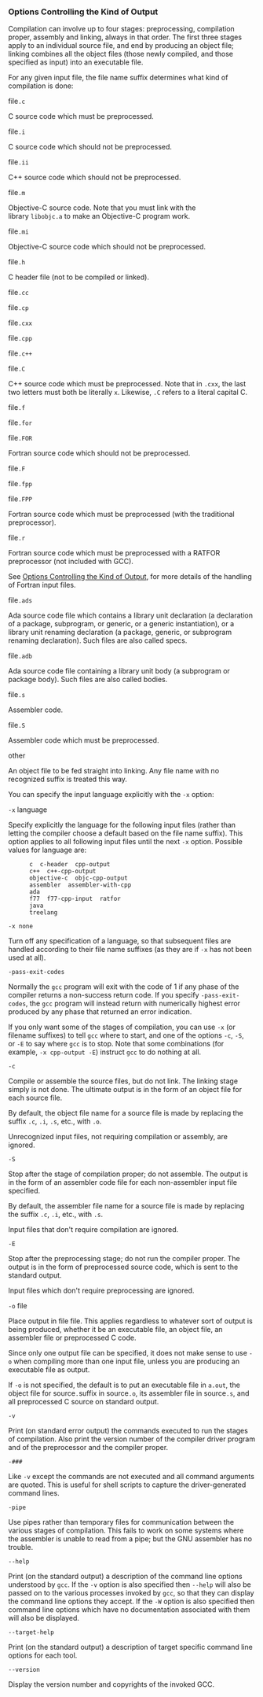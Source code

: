 ### Options Controlling the Kind of Output

Compilation can involve up to four stages: preprocessing, compilation proper, assembly and linking, always in that order. The first three stages apply to an individual source file, and end by producing an object file; linking combines all the object files (those newly compiled, and those specified as input) into an executable file.

For any given input file, the file name suffix determines what kind of compilation is done:

file`.c`

C source code which must be preprocessed.  

file`.i`

C source code which should not be preprocessed.  

file`.ii`

C++ source code which should not be preprocessed.  

file`.m`

Objective-C source code. Note that you must link with the library `libobjc.a` to make an Objective-C program work.  

file`.mi`

Objective-C source code which should not be preprocessed.  

file`.h`

C header file (not to be compiled or linked).  

file`.cc`

file`.cp`

file`.cxx`

file`.cpp`

file`.c++`

file`.C`

C++ source code which must be preprocessed. Note that in `.cxx`, the last two letters must both be literally `x`. Likewise, `.C` refers to a literal capital C.  

file`.f`

file`.for`

file`.FOR`

Fortran source code which should not be preprocessed.  

file`.F`

file`.fpp`

file`.FPP`

Fortran source code which must be preprocessed (with the traditional preprocessor).  

file`.r`

Fortran source code which must be preprocessed with a RATFOR preprocessor (not included with GCC).

See [Options Controlling the Kind of Output](https://gcc.gnu.org/onlinedocs/gcc-3.3.2/g77/Overall-Options.html#Overall%20Options), for more details of the handling of Fortran input files.  

file`.ads`

Ada source code file which contains a library unit declaration (a declaration of a package, subprogram, or generic, or a generic instantiation), or a library unit renaming declaration (a package, generic, or subprogram renaming declaration). Such files are also called specs.

file`.adb`

Ada source code file containing a library unit body (a subprogram or package body). Such files are also called bodies.  

file`.s`

Assembler code.  

file`.S`

Assembler code which must be preprocessed.  

other

An object file to be fed straight into linking. Any file name with no recognized suffix is treated this way.

You can specify the input language explicitly with the `-x` option:

`-x` language

Specify explicitly the language for the following input files (rather than letting the compiler choose a default based on the file name suffix). This option applies to all following input files until the next `-x` option. Possible values for language are:

          c  c-header  cpp-output
          c++  c++-cpp-output
          objective-c  objc-cpp-output
          assembler  assembler-with-cpp
          ada
          f77  f77-cpp-input  ratfor
          java
          treelang
          

  

`-x none`

Turn off any specification of a language, so that subsequent files are handled according to their file name suffixes (as they are if `-x` has not been used at all).  

`-pass-exit-codes`

Normally the `gcc` program will exit with the code of 1 if any phase of the compiler returns a non-success return code. If you specify `-pass-exit-codes`, the `gcc` program will instead return with numerically highest error produced by any phase that returned an error indication.

If you only want some of the stages of compilation, you can use `-x` (or filename suffixes) to tell `gcc` where to start, and one of the options `-c`, `-S`, or `-E` to say where `gcc` is to stop. Note that some combinations (for example, `-x cpp-output -E`) instruct `gcc` to do nothing at all.

`-c`

Compile or assemble the source files, but do not link. The linking stage simply is not done. The ultimate output is in the form of an object file for each source file.

By default, the object file name for a source file is made by replacing the suffix `.c`, `.i`, `.s`, etc., with `.o`.

Unrecognized input files, not requiring compilation or assembly, are ignored.  

`-S`

Stop after the stage of compilation proper; do not assemble. The output is in the form of an assembler code file for each non-assembler input file specified.

By default, the assembler file name for a source file is made by replacing the suffix `.c`, `.i`, etc., with `.s`.

Input files that don't require compilation are ignored.  

`-E`

Stop after the preprocessing stage; do not run the compiler proper. The output is in the form of preprocessed source code, which is sent to the standard output.

Input files which don't require preprocessing are ignored.  

`-o` file

Place output in file file. This applies regardless to whatever sort of output is being produced, whether it be an executable file, an object file, an assembler file or preprocessed C code.

Since only one output file can be specified, it does not make sense to use `-o` when compiling more than one input file, unless you are producing an executable file as output.

If `-o` is not specified, the default is to put an executable file in `a.out`, the object file for source`.`suffix in source`.o`, its assembler file in source`.s`, and all preprocessed C source on standard output.  

`-v`

Print (on standard error output) the commands executed to run the stages of compilation. Also print the version number of the compiler driver program and of the preprocessor and the compiler proper.  

`-###`

Like `-v` except the commands are not executed and all command arguments are quoted. This is useful for shell scripts to capture the driver-generated command lines.  

`-pipe`

Use pipes rather than temporary files for communication between the various stages of compilation. This fails to work on some systems where the assembler is unable to read from a pipe; but the GNU assembler has no trouble.  

`--help`

Print (on the standard output) a description of the command line options understood by `gcc`. If the `-v` option is also specified then `--help` will also be passed on to the various processes invoked by `gcc`, so that they can display the command line options they accept. If the `-W` option is also specified then command line options which have no documentation associated with them will also be displayed.  

`--target-help`

Print (on the standard output) a description of target specific command line options for each tool.  

`--version`

Display the version number and copyrights of the invoked GCC.